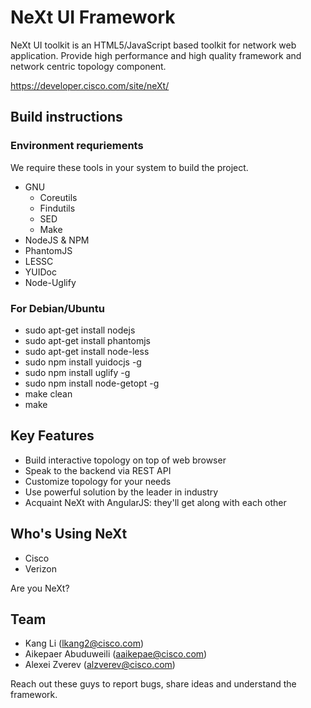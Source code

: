 # NeXt UI Framework

NeXt UI toolkit is an HTML5/JavaScript based toolkit for network web application. Provide high performance and high quality framework and network centric topology component.

https://developer.cisco.com/site/neXt/

## Build instructions

### Environment requriements

We require these tools in your system to build the project.

* GNU
  * Coreutils
  * Findutils
  * SED
  * Make
* NodeJS & NPM
* PhantomJS
* LESSC
* YUIDoc
* Node-Uglify

### For Debian/Ubuntu

* sudo apt-get install nodejs
* sudo apt-get install phantomjs
* sudo apt-get install node-less
* sudo npm install yuidocjs -g
* sudo npm install uglify -g
* sudo npm install node-getopt -g
* make clean
* make

## Key Features

* Build interactive topology on top of web browser
* Speak to the backend via REST API
* Customize topology for your needs
* Use powerful solution by the leader in industry
* Acquaint NeXt with AngularJS: they'll get along with each other

## Who's Using NeXt

* Cisco
* Verizon

Are you NeXt?

## Team

* Kang Li (lkang2@cisco.com)
* Aikepaer Abuduweili (aaikepae@cisco.com)
* Alexei Zverev (alzverev@cisco.com)

Reach out these guys to report bugs, share ideas and understand the framework.
